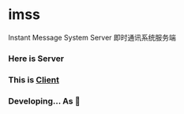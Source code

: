 # imss
Instant Message System Server
即时通讯系统服务端
### Here is Server
### This is [Client](https://github.com/nanfangfanqie/IMS)
### Developing... As 🐢
### 
